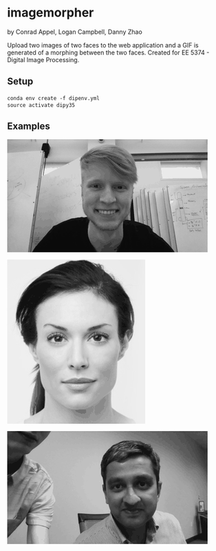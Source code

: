 # imagemorpher

by Conrad Appel, Logan Campbell, Danny Zhao

Upload two images of two faces to the web application and a GIF is generated of a morphing between the two faces. Created for EE 5374 - Digital Image Processing.

## Setup

    conda env create -f dipenv.yml
    source activate dipy35

## Examples

![Example Image 1](https://github.com/conradhappeliv/imagemorpher/blob/master/static/images/demo1.gif?raw=true)

![Example Image 2](https://github.com/conradhappeliv/imagemorpher/blob/master/static/images/demo2.gif?raw=true)

![Inclass Demonstration](https://github.com/conradhappeliv/imagemorpher/blob/master/static/images/inclassdemo.gif?raw=true)
    
    